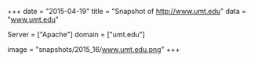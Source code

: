 
+++
date = "2015-04-19"
title = "Snapshot of http://www.umt.edu"
data = "www.umt.edu"

Server = ["Apache"]
domain = ["umt.edu"]

  image = "snapshots/2015_16/www.umt.edu.png"
+++
#
